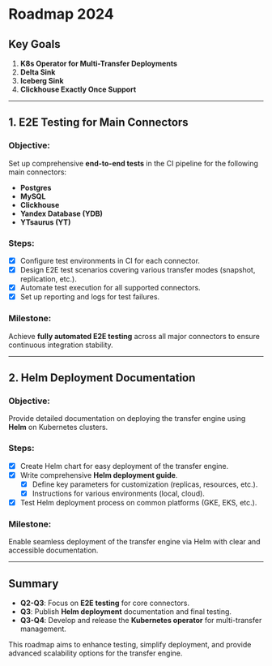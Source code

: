 # Roadmap 2024

## Key Goals

1. **K8s Operator for Multi-Transfer Deployments**
2. **Delta Sink**
3. **Iceberg Sink**
3. **Clickhouse Exactly Once Support**

---

## 1. E2E Testing for Main Connectors

### Objective:
Set up comprehensive **end-to-end tests** in the CI pipeline for the following main connectors:
- **Postgres**
- **MySQL**
- **Clickhouse**
- **Yandex Database (YDB)**
- **YTsaurus (YT)**

### Steps:
- [x] Configure test environments in CI for each connector.
- [x] Design E2E test scenarios covering various transfer modes (snapshot, replication, etc.).
- [x] Automate test execution for all supported connectors.
- [x] Set up reporting and logs for test failures.

### Milestone:
Achieve **fully automated E2E testing** across all major connectors to ensure continuous integration stability.

---

## 2. Helm Deployment Documentation

### Objective:
Provide detailed documentation on deploying the transfer engine using **Helm** on Kubernetes clusters.

### Steps:
- [x] Create Helm chart for easy deployment of the transfer engine.
- [x] Write comprehensive **Helm deployment guide**.
  - [x] Define key parameters for customization (replicas, resources, etc.).
  - [x] Instructions for various environments (local, cloud).
- [x] Test Helm deployment process on common platforms (GKE, EKS, etc.).

### Milestone:
Enable seamless deployment of the transfer engine via Helm with clear and accessible documentation.

---

## Summary

- **Q2-Q3**: Focus on **E2E testing** for core connectors.
- **Q3**: Publish **Helm deployment** documentation and final testing.
- **Q3-Q4**: Develop and release the **Kubernetes operator** for multi-transfer management.

This roadmap aims to enhance testing, simplify deployment, and provide advanced scalability options for the transfer engine.
